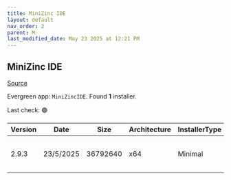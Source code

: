 ```yaml
---
title: MiniZinc IDE
layout: default
nav_order: 2
parent: M
last_modified_date: May 23 2025 at 12:21 PM
---
```


## MiniZinc IDE

[Source](https://www.minizinc.org/)

Evergreen app: `MiniZincIDE`. Found **1** installer.

Last check: 🟢

| Version | Date      | Size     | Architecture | InstallerType | Type | URI                                                                                                                                                                                                                    |
| ------- | --------- | -------- | ------------ | ------------- | ---- | ---------------------------------------------------------------------------------------------------------------------------------------------------------------------------------------------------------------------- |
| 2.9.3   | 23/5/2025 | 36792640 | x64          | Minimal       | exe  | [https://github.com/MiniZinc/MiniZincIDE/releases/download/2.9.3/MiniZincIDE-2.9.3-bundled-setup-win64.exe](https://github.com/MiniZinc/MiniZincIDE/releases/download/2.9.3/MiniZincIDE-2.9.3-bundled-setup-win64.exe) |
